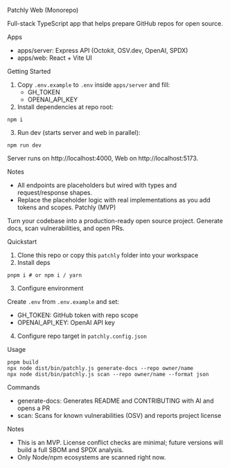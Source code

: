 Patchly Web (Monorepo)

Full-stack TypeScript app that helps prepare GitHub repos for open source.

Apps

- apps/server: Express API (Octokit, OSV.dev, OpenAI, SPDX)
- apps/web: React + Vite UI

Getting Started

1. Copy `.env.example` to `.env` inside `apps/server` and fill:
   - GH_TOKEN
   - OPENAI_API_KEY
2. Install dependencies at repo root:

```
npm i
```

3. Run dev (starts server and web in parallel):

```
npm run dev
```

Server runs on http://localhost:4000, Web on http://localhost:5173.

Notes

- All endpoints are placeholders but wired with types and request/response shapes.
- Replace the placeholder logic with real implementations as you add tokens and scopes.
Patchly (MVP)

Turn your codebase into a production-ready open source project. Generate docs, scan vulnerabilities, and open PRs.

Quickstart

1. Clone this repo or copy this `patchly` folder into your workspace
2. Install deps

```
pnpm i # or npm i / yarn
```

3. Configure environment

Create `.env` from `.env.example` and set:

- GH_TOKEN: GitHub token with repo scope
- OPENAI_API_KEY: OpenAI API key

4. Configure repo target in `patchly.config.json`

Usage

```
pnpm build
npx node dist/bin/patchly.js generate-docs --repo owner/name
npx node dist/bin/patchly.js scan --repo owner/name --format json
```

Commands

- generate-docs: Generates README and CONTRIBUTING with AI and opens a PR
- scan: Scans for known vulnerabilities (OSV) and reports project license

Notes

- This is an MVP. License conflict checks are minimal; future versions will build a full SBOM and SPDX analysis. 
- Only Node/npm ecosystems are scanned right now.

